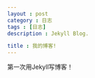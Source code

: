 ```yaml
---
layout : post 
category : 日志
tags : [日志]
description : Jekyll Blog.

title : 我的博客!
---
```


第一次用Jekyll写博客！